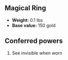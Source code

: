 ## Magical Ring
- **Weight:** 0.1 lbs
- **Base value:** 150 gold
## Conferred powers
1. See invisible when worn
